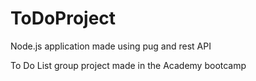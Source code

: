 # ToDoProject
Node.js application made using pug and rest API

To Do List group project made in the Academy bootcamp
